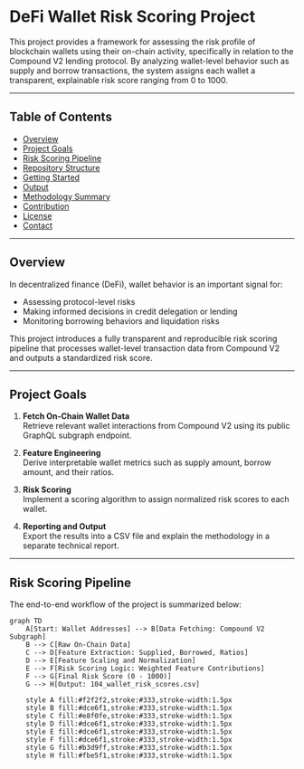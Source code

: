 # DeFi Wallet Risk Scoring Project

This project provides a framework for assessing the risk profile of blockchain wallets using their on-chain activity, specifically in relation to the Compound V2 lending protocol. By analyzing wallet-level behavior such as supply and borrow transactions, the system assigns each wallet a transparent, explainable risk score ranging from 0 to 1000.

---

## Table of Contents

- [Overview](#overview)
- [Project Goals](#project-goals)
- [Risk Scoring Pipeline](#risk-scoring-pipeline)
- [Repository Structure](#repository-structure)
- [Getting Started](#getting-started)
- [Output](#output)
- [Methodology Summary](#methodology-summary)
- [Contribution](#contribution)
- [License](#license)
- [Contact](#contact)

---

## Overview

In decentralized finance (DeFi), wallet behavior is an important signal for:

- Assessing protocol-level risks
- Making informed decisions in credit delegation or lending
- Monitoring borrowing behaviors and liquidation risks

This project introduces a fully transparent and reproducible risk scoring pipeline that processes wallet-level transaction data from Compound V2 and outputs a standardized risk score.

---

## Project Goals

1. **Fetch On-Chain Wallet Data**  
   Retrieve relevant wallet interactions from Compound V2 using its public GraphQL subgraph endpoint.

2. **Feature Engineering**  
   Derive interpretable wallet metrics such as supply amount, borrow amount, and their ratios.

3. **Risk Scoring**  
   Implement a scoring algorithm to assign normalized risk scores to each wallet.

4. **Reporting and Output**  
   Export the results into a CSV file and explain the methodology in a separate technical report.

---

## Risk Scoring Pipeline

The end-to-end workflow of the project is summarized below:

```mermaid
graph TD
    A[Start: Wallet Addresses] --> B[Data Fetching: Compound V2 Subgraph]
    B --> C[Raw On-Chain Data]
    C --> D[Feature Extraction: Supplied, Borrowed, Ratios]
    D --> E[Feature Scaling and Normalization]
    E --> F[Risk Scoring Logic: Weighted Feature Contributions]
    F --> G[Final Risk Score (0 - 1000)]
    G --> H[Output: 104_wallet_risk_scores.csv]

    style A fill:#f2f2f2,stroke:#333,stroke-width:1.5px
    style B fill:#dce6f1,stroke:#333,stroke-width:1.5px
    style C fill:#e8f0fe,stroke:#333,stroke-width:1.5px
    style D fill:#dce6f1,stroke:#333,stroke-width:1.5px
    style E fill:#dce6f1,stroke:#333,stroke-width:1.5px
    style F fill:#dce6f1,stroke:#333,stroke-width:1.5px
    style G fill:#b3d9ff,stroke:#333,stroke-width:1.5px
    style H fill:#fbe5f1,stroke:#333,stroke-width:1.5px
